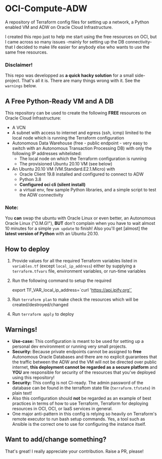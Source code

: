 # OCI-Compute-ADW
A repository of Terraform config files for setting up a network, a Python enabled VM and ADW on Oracle Cloud Infrastructure.

I created this repo just to help me start using the free resources on OCI, but I came across so many issues -mainly for setting up the DB connectivity- that I decided to make life easier for anybody else who wants to use the same free resources.

### Disclaimer!
This repo was developped as **a quick hacky solution** for a small side-project. That's all it is. There are many things wrong with it. See the `warnings` below.

## A Free Python-Ready VM and A DB
This repository can be used to create the following **FREE** resources on Oracle Cloud Infrastructure:

- A VCN
- A subnet with access to internet and egress (ssh, icmp) limited to the local node which is running the Terraform configuration
- Autonomous Data Warehouse (free - public endpoint - very easy to switch with an Autonomous Transaction Processing DB) with only the following IP addresses whitelisted:
    - The local node on which the Terraform configuration is running
    - The provisioned Ubuntu 20.10 VM (see below)
- An Ubuntu 20.10 VM (VM.Standard.E2.1.Micro) with
    - Oracle Client 19.8 installed and configured to connect to ADW
    - Python 3.8
    - **Configured oci cli (silent install)**
    - a virtual env, few sample Python libraries, and a simple script to test the ADW connectivity

### Note: 
You **can** swap the ubuntu with Oracle Linux or even better, an Autonomous Oracle Linux ("O.M.G!"), **BUT** don't complain when you have to wait almost 10 minutes for a simple `yum update` to finish! Also you'll get [almost] the **latest version of Python** with an Ubuntu 20.10.

## How to deploy

1. Provide values for all the required Terraform variables listed in `variables.tf` (except `local_ip_address`) either by supplying a `terraform.tfvars` file, environment variables, or run-time variables
2. Run the following command to setup the required 

    export TF_VAR_local_ip_address=\`curl 'https://api.ipify.org'`

3. Run `terraform plan` to make check the resources which will be created/destroyed/changed
4. Run `terraform apply` to deploy

## Warnings!
- **Use-case:** This configuration is meant to be used for setting up a personal dev environment or running very small projects.
- **Security:** Because private endpoints cannot be assigned to **free** Autonomous Oracle Databases and there are no explicit guarantees that the traffic between the ADW and the VM will not be directed over public internet, **this deployment cannot be regarded as a secure platform** and **YOU** are responsible for security of the resources that you've deployed using this repository!
- **Security:** This config is not CI-ready. The admin password of the database can be found in the terraftom state file (`terraform.tfstate`) in plain text!
- Also this configuration should **not** be regarded as an example of best practices in terms of how to use Terraform, Terraform for deploying resources in OCI, OCI, or IaaS services in general. 
- One major anti-pattern in this config is relying so heavily on Terraform's remote executor to run bash setup commands. Yes, a tool such as Ansible is the correct one to use for configuring the instance itself.

## Want to add/change something?
That's great! I really appreciate your contribution. Raise a PR, please!